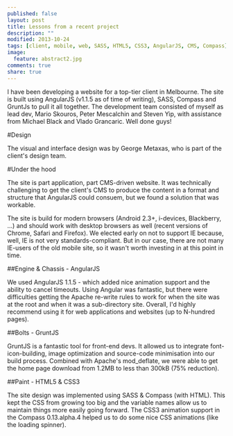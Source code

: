 ```yaml
---
published: false
layout: post
title: Lessons from a recent project
description: ""
modified: 2013-10-24
tags: [client, mobile, web, SASS, HTML5, CSS3, AngularJS, CMS, Compass]
image:
  feature: abstract2.jpg
comments: true
share: true
---
```


I have been developing a website for a top-tier client in Melbourne. The site is built using AngularJS (v1.1.5 as of time of writing), SASS, Compass and GruntJs to pull it all together. The development team consisted of myself as lead dev, Mario Skouros, Peter Mescalchin and Steven Yip, with assistance from Michael Black and Vlado Grancaric. Well done guys!

#Design

The visual and interface design was by George Metaxas, who is part of the client's design team.

#Under the hood

The site is part application, part CMS-driven website. It was technically challenging to get the client's CMS to produce the content in a format and structure that AngularJS could consuem, but we found a solution that was workable.

The site is build for modern browsers (Android 2.3+, i-devices, Blackberry, ...) and should work with desktop browsers as well (recent versions of Chrome, Safari and Firefox). We elected early on not to support IE because, well, IE is not very standards-compliant. But in our case, there are not many IE-users of the old mobile site, so it wasn't worth investing in at this point in time.

##Engine & Chassis - AngularJS

We used AngularJS 1.1.5 - which added nice animation support and the ability to cancel timeouts. Using Angular was fantastic, but there were difficulties getting the Apache re-write rules to work for when the site was at the root and when it was a sub-directory site. Overall, I'd highly recommend using it for web applications and websites (up to N-hundred pages).

##Bolts - GruntJS

GruntJS is a fantastic tool for front-end devs. It allowed us to integrate font-icon-building, image optimization and source-code minimisation into our build process. Combined with Apache's mod_deflate, we were able to get the home page download from 1.2MB to less than 300kB (75% reduction).

##Paint - HTML5 & CSS3

The site design was implemented using SASS & Compass (with HTML). This kept the CSS from growing too big and the variable names allow us to maintain things more easily going forward. The CSS3 animation support in the Compass 0.13.alpha.4 helped us to do some nice CSS animations (like the loading spinner).

